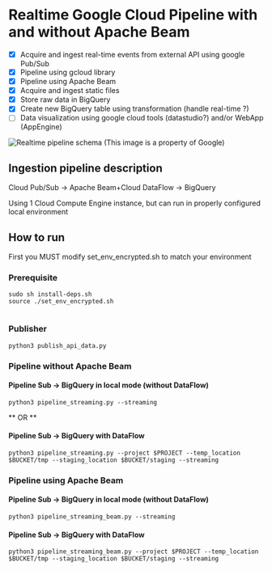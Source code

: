# Realtime Google Cloud Pipeline with and without Apache Beam
- [X] Acquire and ingest real-time events from external API using google Pub/Sub
- [X] Pipeline using gcloud library
- [X] Pipeline using Apache Beam
- [x] Acquire and ingest static files 
- [x] Store raw data in BigQuery
- [x] Create new BigQuery table using transformation (handle real-time ?)
- [ ] Data visualization using google cloud tools (datastudio?) and/or WebApp (AppEngine)

![Realtime pipeline schema](https://cloud.google.com/dataflow/images/diagram-dataflow.png) (This image is a property of Google)

## Ingestion pipeline description
Cloud Pub/Sub -> Apache Beam+Cloud DataFlow -> BigQuery

Using 1 Cloud Compute Engine instance, but can run in properly configured local environment

## How to run

First you MUST modify set_env_encrypted.sh to match your environment

### Prerequisite
```shell
sudo sh install-deps.sh
source ./set_env_encrypted.sh
 
```

### Publisher
```shell
python3 publish_api_data.py 
```

### Pipeline without Apache Beam

#### Pipeline Sub -> BigQuery in local mode (without DataFlow)
```shell 
python3 pipeline_streaming.py --streaming
```

** OR **

#### Pipeline Sub -> BigQuery with DataFlow
```shell
python3 pipeline_streaming.py --project $PROJECT --temp_location $BUCKET/tmp --staging_location $BUCKET/staging --streaming
```

### Pipeline using Apache Beam
#### Pipeline Sub -> BigQuery in local mode (without DataFlow)
```shell
python3 pipeline_streaming_beam.py --streaming
```

#### Pipeline Sub -> BigQuery with DataFlow
```shell
python3 pipeline_streaming_beam.py --project $PROJECT --temp_location $BUCKET/tmp --staging_location $BUCKET/staging --streaming
``` 
